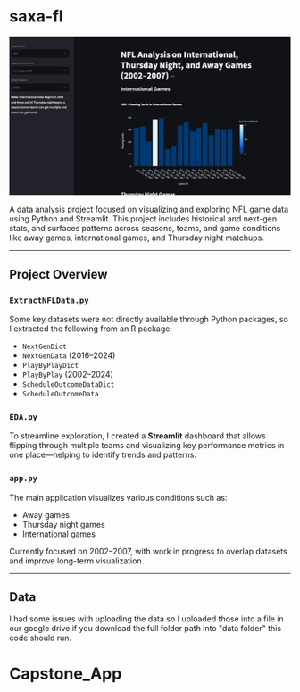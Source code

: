 # saxa-fl

![NFL Analysis Dashboard](images/Readme.png)

A data analysis project focused on visualizing and exploring NFL game data using Python and Streamlit. This project includes historical and next-gen stats, and surfaces patterns across seasons, teams, and game conditions like away games, international games, and Thursday night matchups.

---

## Project Overview

### `ExtractNFLData.py`
Some key datasets were not directly available through Python packages, so I extracted the following from an R package:

- `NextGenDict`
- `NextGenData` (2016–2024)
- `PlayByPlayDict`
- `PlayByPlay` (2002–2024)
- `ScheduleOutcomeDataDict`
- `ScheduleOutcomeData`

### `EDA.py`
To streamline exploration, I created a **Streamlit** dashboard that allows flipping through multiple teams and visualizing key performance metrics in one place—helping to identify trends and patterns.

### `app.py`
The main application visualizes various conditions such as:

- Away games
- Thursday night games
- International games

Currently focused on 2002–2007, with work in progress to overlap datasets and improve long-term visualization.

---

## Data 
I had some issues with uploading the data so I uploaded those into a file in our google drive if you download the full folder path into "data folder" this code should run. 
# Capstone_App
